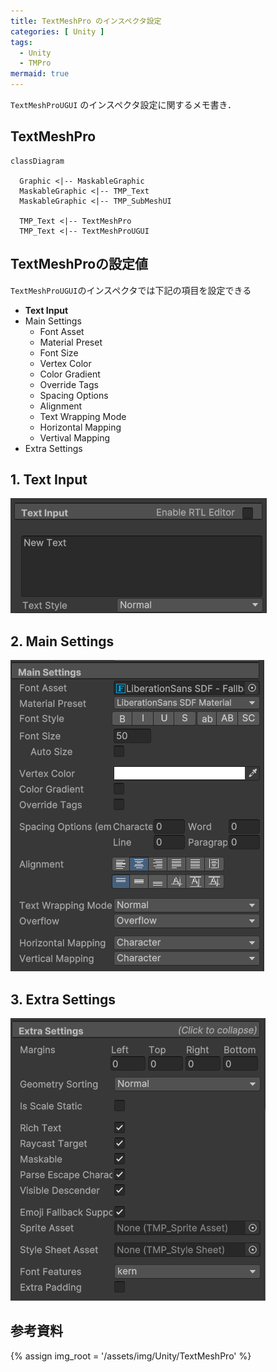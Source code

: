 ```yaml
---
title: TextMeshPro のインスペクタ設定
categories: [ Unity ]
tags:
  - Unity
  - TMPro
mermaid: true
---
```


`TextMeshProUGUI` のインスペクタ設定に関するメモ書き．


## TextMeshPro

```mermaid
classDiagram

  Graphic <|-- MaskableGraphic
  MaskableGraphic <|-- TMP_Text
  MaskableGraphic <|-- TMP_SubMeshUI

  TMP_Text <|-- TextMeshPro
  TMP_Text <|-- TextMeshProUGUI
```

## TextMeshProの設定値

`TextMeshProUGUI`のインスペクタでは下記の項目を設定できる

- **Text Input**
- Main Settings
  - Font Asset
  - Material Preset
  - Font Size
  - Vertex Color
  - Color Gradient
  - Override Tags
  - Spacing Options
  - Alignment
  - Text Wrapping Mode
  - Horizontal Mapping
  - Vertival Mapping
- Extra Settings


## 1. Text Input

![](/assets/img/Unity/TextMeshPro/TextMeshPro_インスペクタ01.png)


## 2. Main Settings
![](/assets/img/Unity/TextMeshPro/TextMeshPro_インスペクタ02.png)


## 3. Extra Settings
![](/assets/img/Unity/TextMeshPro/TextMeshPro_インスペクタ03.png)


## 参考資料


<!-- リンク |  -->
[TextMeshPro マニュアル]: https://docs.unity3d.com/ja/Packages/com.unity.textmeshpro@3.0/manual/index.html
[TextMeshPro スクリプトAPI]: https://docs.unity3d.com/ja/Packages/com.unity.textmeshpro@3.0/api/TMPro.html



{% assign img_root = '/assets/img/Unity/TextMeshPro' %}